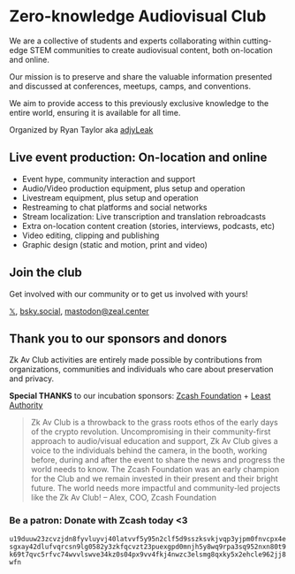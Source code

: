 # Zero-knowledge Audiovisual Club

We are a collective of students and experts collaborating within cutting-edge STEM communities to create audiovisual content, both on-location and online.

Our mission is to preserve and share the valuable information presented and discussed at conferences, meetups, camps, and conventions.

We aim to provide access to this previously exclusive knowledge to the entire world, ensuring it is available for all time. 

Organized by Ryan Taylor aka [adjyLeak](https://youtube.com/adjyleak) 

## Live event production: On-location and online 

- Event hype, community interaction and support
- Audio/Video production equipment, plus setup and operation
- Livestream equipment, plus setup and operation
- Restreaming to chat platforms and social networks
- Stream localization: Live transcription and translation rebroadcasts 
- Extra on-location content creation (stories, interviews, podcasts, etc)
- Video editing, clipping and publishing
- Graphic design (static and motion, print and video)

## Join the club 

Get involved with our community or to get us involved with yours!

[𝕏](https://x.com/ZkAv_Club), [bsky.social](https://bsky.app/profile/zkavclub.bsky.social), [mastodon@zeal.center](https://zeal.center/@ZFAVClub)

## Thank you to our sponsors and donors 

Zk Av Club activities are entirely made possible by contributions from organizations, communities and individuals who care about preservation and privacy. 

**Special THANKS** to our incubation sponsors: [Zcash Foundation](https://zfnd.org) + [Least Authority](https://leastauthority.com) 

> Zk Av Club is a throwback to the grass roots ethos of the early days of the crypto revolution. Uncompromising in their community-first approach to audio/visual education and support, Zk Av Club gives a voice to the individuals behind the camera, in the booth, working before, during and after the event to share the news and progress the world needs to know. The Zcash Foundation was an early champion for the Club and we remain invested in their present and their bright future. The world needs more impactful and community-led projects like the Zk Av Club! – Alex, COO, Zcash Foundation

### Be a patron: Donate with Zcash today <3 

`u19duuw23zcvzjdn8fyvluyvj40latvvf5y95n2clf5d9sszksvkjvqp3yjpm0fnvcpx4esgxay42dlufvqrcsn9lg0582y3zkfqcvzt23puexgpd0mnjh5y8wq9rpa3sq952nxn80t9k69t7qvc5rfvc74wvvlswve34kz0s04px9vv4fkj4nwzc3elsmg8qxky5x2ehcle962jj8wfn`
